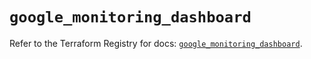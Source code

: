 # `google_monitoring_dashboard`

Refer to the Terraform Registry for docs: [`google_monitoring_dashboard`](https://registry.terraform.io/providers/hashicorp/google-beta/6.33.0/docs/resources/google_monitoring_dashboard).
